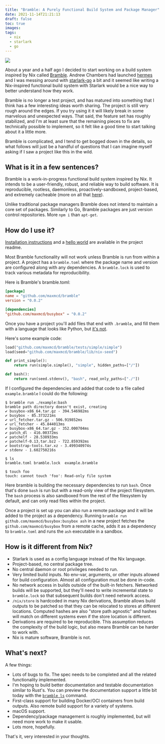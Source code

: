 ```yaml
---
title: "Bramble: A Purely Functional Build System and Package Manager"
date: 2021-11-14T21:21:13
draft: false
toc: true
images:
tags:
  - nix
  - starlark
  - go
---
```

![](https://github.com/maxmcd/bramble/raw/main/notes/animated.svg)

About a year and a half ago I decided to start working on a build system inspired by Nix called [Bramble](https://github.com/maxmcd/bramble). Andrew Chambers had launched [hermes](https://github.com/andrewchambers/hermes) and I was messing around with [starlark-go](https://github.com/google/starlark-go) a bit and it seemed like writing a Nix-inspired functional build system with Starlark would be a nice way to better understand how they work.

Bramble is no longer a test project, and has matured into something that I think has a few interesting ideas worth sharing. The project is still very rough around the edges. If you try using it it will likely break in some marvelous and unexpected ways. That said, the feature set has roughly stabilized, and I'm at least sure that the remaining pieces to fix are technically possible to implement, so it felt like a good time to start talking about it a little more.

Bramble is complicated, and I tend to get bogged down in the details, so what follows will just be a handful of questions that I can imagine myself asking if I saw a project like this in the wild.

## What is it in a few sentences?

Bramble is a work-in-progress functional build system inspired by Nix. It intends to be a user-friendly, robust, and reliable way to build software. It is reproducible, rootless, daemonless, proactively-sandboxed, project-based, and extremely cacheable (more on all that [here](https://github.com/maxmcd/bramble#readme)).

Unlike traditional package managers Bramble does not intend to maintain a core set of packages. Similarly to Go, Bramble packages are just version control repositories. More `npm i` than `apt-get`.

## How do I use it?

[Installation instructions](https://github.com/maxmcd/bramble#installation) and a [hello world](https://github.com/maxmcd/bramble#hello-world) are available in the project readme.

Most Bramble functionality will not work unless Bramble is run from within a project. A project has a `bramble.toml` where the package name and version are configured along with any dependencies. A `bramble.lock` is used to track various metadata for reproducibility.

Here is Bramble's bramble.toml:

```toml
[package]
name = "github.com/maxmcd/bramble"
version = "0.0.2"

[dependencies]
"github.com/maxmcd/busybox" = "0.0.2"
```

Once you have a project you'll add files that end with `.bramble`, and fill them with a language that looks like Python, but [it's not](https://github.com/google/starlark-go/blob/master/doc/spec.md).

Here's some example code:
```python
load("github.com/maxmcd/bramble/tests/simple/simple")
load(seed="github.com/maxmcd/bramble/lib/nix-seed")

def print_simple():
    return run(simple.simple(), "simple", hidden_paths=["/"])

def bash():
    return run(seed.stdenv(), "bash", read_only_paths=["./"])
```

If I configured the dependencies and added that code to a file called `example.bramble` I could do the following:

```
$ bramble run ./example:bash
bramble path directory doesn't exist, creating
✔ busybox-x86_64.tar.gz - 394.546982ms
✔ busybox - 85.373221ms
✔ url_fetcher.tar.gz - 506.919852ms
✔ url_fetcher - 45.844013ms
✔ busybox-x86_64.tar.gz - 352.000704ms
✔ patch_dl - 416.00372ms
✔ patchelf - 28.538933ms
✔ patchelf-0.13.tar.bz2 - 722.859392ms
✔ bootstrap-tools.tar.xz - 3.499340974s
✔ stdenv - 1.602750216s

$ ls
bramble.toml bramble.lock  example.bramble

$ touch foo
touch: cannot touch 'foo': Read-only file system
```

Here bramble is building the necessary dependencies to run `bash`. Once that's done `bash` is run but with a read-only view of the project filesystem. The `bash` process is also sandboxed from the rest of the filesystem by default, and can only read files within the project.

Once a project is set up you can also run a remote package and it will be added to the project as a dependency. Running `bramble run github.com/maxmcd/busybox:busybox ash` in a new project fetches the `github.com/maxmcd/busybox` from a remote cache, adds it as a dependency to `bramble.toml` and runs the `ash` executable in a sandbox.

## How is it different from Nix?

- Starlark is used as a config language instead of the Nix language.
- Project-based, no central package tree.
- No central daemon or root privileges needed to run.
- Very limited build inputs. No env-var, arguments, or other inputs allowed for build configuration. Almost all configuration must be done in-code.
- No network access in builds outside of the built-in fetchers. Networked builds will be supported, but they'll need to write incremental state to `bramble.lock` so that subsequent builds don't need network access.
- `/nix/store` is hardcoded in many Nix derivations, Bramble allows build outputs to be patched so that they can be relocated to stores at different locations. Computed hashes are also "store path agnostic" and hashes will match on different systems even if the store location is different.
- Derivations are required to be reproducible. This assumption reduces the complexity of the build logic, but also means Bramble can be harder to work with.
- Nix is mature software, Bramble is not.

## What's next?

A few things:

- Lots of bugs to fix. The spec needs to be completed and all the related functionality implemented.
- I'm hoping to build better documentation and testable documentation similar to Rust's. You can preview the documentation support a little bit today with the [`bramble ls`](https://github.com/maxmcd/bramble#bramble-ls) command.
- First-class support for building Docker/OCI containers from build outputs. Also remote build support for a variety of systems.
- macOS support.
- Dependency/package management is roughly implemented, but will need more work to make it usable.
- Lots more, hopefully.

That's it, very interested in your thoughts.

